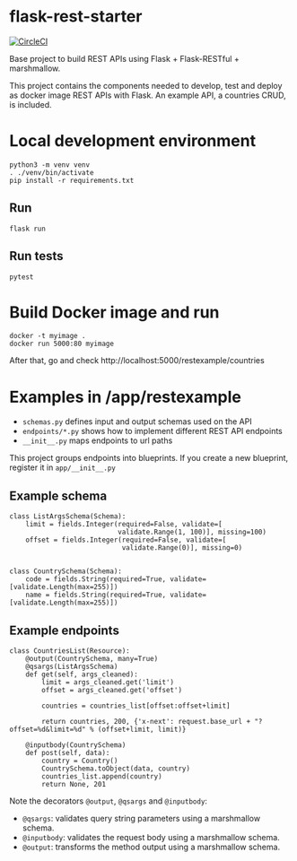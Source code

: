 # flask-rest-starter

[![CircleCI](https://circleci.com/gh/miguelgarcia/flask-rest-starter.svg?style=svg)](https://circleci.com/gh/miguelgarcia/flask-rest-starter)

Base project to build REST APIs using Flask + Flask-RESTful + marshmallow. 

This project contains the components needed to develop, test and deploy as docker image REST APIs with Flask. An example API, a countries CRUD, is included.

# Local development environment

    python3 -m venv venv
    . ./venv/bin/activate
    pip install -r requirements.txt
    
## Run

    flask run
    
## Run tests

    pytest
    
# Build Docker image and run

    docker -t myimage .
    docker run 5000:80 myimage
    
After that, go and check http://localhost:5000/restexample/countries
    
# Examples in /app/restexample

 * `schemas.py` defines input and output schemas used on the API
 * `endpoints/*.py` shows how to implement different REST API endpoints
 * `__init__.py` maps endpoints to url paths
 
 This project groups endpoints into blueprints. If you create a new blueprint, register it in `app/__init__.py`

## Example schema

    class ListArgsSchema(Schema):
        limit = fields.Integer(required=False, validate=[
                               validate.Range(1, 100)], missing=100)
        offset = fields.Integer(required=False, validate=[
                                validate.Range(0)], missing=0)


    class CountrySchema(Schema):
        code = fields.String(required=True, validate=[validate.Length(max=255)])
        name = fields.String(required=True, validate=[validate.Length(max=255)])



## Example endpoints

    class CountriesList(Resource):
        @output(CountrySchema, many=True)
        @qsargs(ListArgsSchema)
        def get(self, args_cleaned):
            limit = args_cleaned.get('limit')
            offset = args_cleaned.get('offset')

            countries = countries_list[offset:offset+limit]

            return countries, 200, {'x-next': request.base_url + "?offset=%d&limit=%d" % (offset+limit, limit)}

        @inputbody(CountrySchema)
        def post(self, data):
            country = Country()
            CountrySchema.toObject(data, country)
            countries_list.append(country)
            return None, 201
            
Note the decorators `@output`, `@qsargs` and `@inputbody`:

 * `@qsargs`: validates query string parameters using a marshmallow schema.
 * `@inputbody`: validates the request body using a marshmallow schema.
 * `@output`: transforms the method output using a marshmallow schema.
